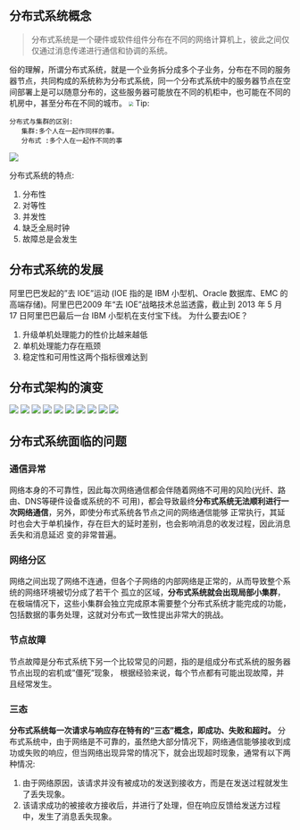 ## 分布式系统概念 
> 分布式系统是一个硬件或软件组件分布在不同的网络计算机上，彼此之间仅仅通过消息传递进行通信和协调的系统。  

俗的理解，所谓分布式系统，就是一个业务拆分成多个子业务，分布在不同的服务器节点，共同构成的系统称为分布式系统，同一个分布式系统中的服务器节点在空间部署上是可以随意分布的，这些服务器可能放在不同的机柜中，也可能在不同的机房中，甚至分布在不同的城市。
<img src="https://elgchat-oss.oss-accelerate.aliyuncs.com/elgchat/2021_03_22/page1image27722560.png" style="zoom: 50%;" /> 
Tip:

```
分布式与集群的区别: 
   集群:多个人在一起作同样的事。
   分布式 :多个人在一起作不同的事 
```

![](https://elgchat-oss.oss-accelerate.aliyuncs.com/elgchat/2021_03_22/page2image27741232.png) 

分布式系统的特点: 
1. 分布性 
2. 对等性 
3. 并发性 
4. 缺乏全局时钟
5. 故障总是会发生

## 分布式系统的发展

阿里巴巴发起的”去 IOE”运动 (IOE 指的是 IBM 小型机、Oracle 数据库、EMC 的高端存储)。阿里巴巴2009 年“去 IOE”战略技术总监透露，截止到 2013 年 5 月 17 日阿里巴巴最后一台 IBM 小型机在支付宝下线。 
为什么要去IOE？

1. 升级单机处理能力的性价比越来越低
2. 单机处理能力存在瓶颈 
3. 稳定性和可用性这两个指标很难达到 

## 分布式架构的演变
 ![](https://elgchat-oss.oss-accelerate.aliyuncs.com/elgchat/2021_03_22/page3image27748096.png) ![](https://elgchat-oss.oss-accelerate.aliyuncs.com/elgchat/2021_03_22/page3image27748928.png) ![](https://elgchat-oss.oss-accelerate.aliyuncs.com/elgchat/2021_03_22/page3image27749136.png)  ![](https://elgchat-oss.oss-accelerate.aliyuncs.com/elgchat/2021_03_22/page4image27749968.png) ![](https://elgchat-oss.oss-accelerate.aliyuncs.com/elgchat/2021_03_22/page4image27740192.png)  ![](https://elgchat-oss.oss-accelerate.aliyuncs.com/elgchat/2021_03_22/page5image27475968.png)  ![](https://elgchat-oss.oss-accelerate.aliyuncs.com/elgchat/2021_03_22/page6image27738528.png)  ![](https://elgchat-oss.oss-accelerate.aliyuncs.com/elgchat/2021_03_22/page7image27477216.png)  ![](https://elgchat-oss.oss-accelerate.aliyuncs.com/elgchat/2021_03_22/page8image27733584.png) ![](https://elgchat-oss.oss-accelerate.aliyuncs.com/elgchat/2021_03_22/page8image27735456.png) 


## 分布式系统面临的问题
### 通信异常
网络本身的不可靠性，因此每次网络通信都会伴随着网络不可用的风险(光纤、路由、DNS等硬件设备或系统的不 可用)，都会导致最终**分布式系统无法顺利进行一次网络通信**，另外，即使分布式系统各节点之间的网络通信能够 正常执行，其延时也会大于单机操作，存在巨大的延时差别，也会影响消息的收发过程，因此消息丢失和消息延迟 变的非常普遍。 

### 网络分区
网络之间出现了网络不连通，但各个子网络的内部网络是正常的，从而导致整个系统的网络环境被切分成了若干个
孤立的区域，**分布式系统就会出现局部小集群**，在极端情况下，这些小集群会独立完成原本需要整个分布式系统才能完成的功能，包括数据的事务处理，这就对分布式一致性提出非常大的挑战。

### 节点故障
节点故障是分布式系统下另一个比较常见的问题，指的是组成分布式系统的服务器节点出现的宕机或”僵死”现象， 根据经验来说，每个节点都有可能出现故障，并且经常发生。

### 三态
**分布式系统每一次请求与响应存在特有的“三态”概念，即成功、失败和超时。**
分布式系统中，由于网络是不可靠的，虽然绝大部分情况下，网络通信能够接收到成功或失败的响应，但当网络出现异常的情况下，就会出现超时现象，通常有以下两种情况:
1. 由于网络原因，该请求并没有被成功的发送到接收方，而是在发送过程就发生了丢失现象。
2. 该请求成功的被接收方接收后，并进行了处理，但在响应反馈给发送方过程中，发生了消息丢失现象。 

